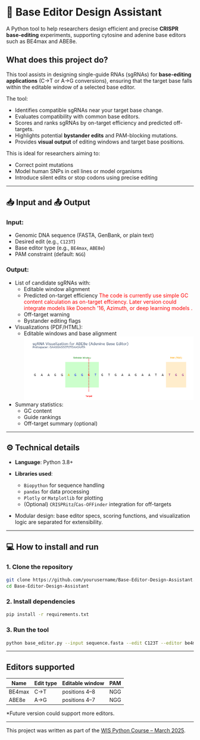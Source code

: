 # 🧬 Base Editor Design Assistant

A Python tool to help researchers design efficient and precise **CRISPR base-editing** experiments, supporting cytosine and adenine base editors such as BE4max and ABE8e.

## What does this project do?

This tool assists in designing single-guide RNAs (sgRNAs) for **base-editing applications** (C→T or A→G conversions), ensuring that the target base falls within the editable window of a selected base editor.

The tool:
- Identifies compatible sgRNAs near your target base change.
- Evaluates compatibility with common base editors.
- Scores and ranks sgRNAs by on-target efficiency and predicted off-targets.
- Highlights potential **bystander edits** and PAM-blocking mutations.
- Provides **visual output** of editing windows and target base positions.

This is ideal for researchers aiming to:
- Correct point mutations
- Model human SNPs in cell lines or model organisms
- Introduce silent edits or stop codons using precise editing

---

## 📥 Input and 📤 Output

### Input:
- Genomic DNA sequence (FASTA, GenBank, or plain text)
- Desired edit (e.g., `C123T`)
- Base editor type (e.g., `BE4max`, `ABE8e`)
- PAM constraint (default: `NGG`)

### Output:
- List of candidate sgRNAs with:
  - Editable window alignment
  - Predicted on-target efficiency <span style="color: red;"> The code is currently use simple GC content calculation as on-target effciency. Later version could integrate models like Doench '16, Azimuth, or deep learning models .</span>
  - Off-target warning
  - Bystander editing flags
- Visualizations (PDF/HTML):
  - Editable windows and base alignment
    ![Base Editor Design Output](images/plot_example.png "A screenshot showing the sgRNA visualization")
- Summary statistics:
  - GC content
  - Guide rankings
  - Off-target summary (optional)

---

## ⚙️ Technical details

- **Language**: Python 3.8+
- **Libraries used**:
  - `Biopython` for sequence handling
  - `pandas` for data processing
  - `Plotly` or `Matplotlib` for plotting
  - (Optional) `CRISPRitz`/`Cas-OFFinder` integration for off-targets

- Modular design: base editor specs, scoring functions, and visualization logic are separated for extensibility.

---

## 💻 How to install and run

### 1. Clone the repository
```bash
git clone https://github.com/yourusername/Base-Editor-Design-Assistant.git
cd Base-Editor-Design-Assistant
```

### 2. Install dependencies
```bash
pip install -r requirements.txt
```
### 3. Run the tool
```bash
python base_editor.py --input sequence.fasta --edit C123T --editor be4max --pam NGG
```
---


## Editors supported
| Name      | Edit type | Editable window | PAM |
| --------- | --------- | --------------- | --- |
| BE4max    | C→T       | positions 4–8   | NGG |
| ABE8e     | A→G       | positions 4–7   | NGG |

*Future version could support more editors.

---

This project was written as part of the [WIS Python Course – March 2025](https://github.com/code-Maven/wis-python-course-2025-03).

